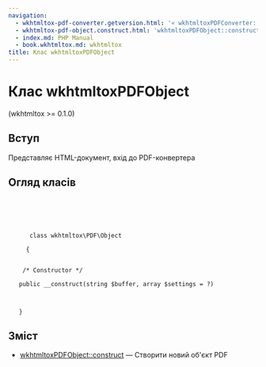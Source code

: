 ```yaml
---
navigation:
  - wkhtmltox-pdf-converter.getversion.html: '« wkhtmltoxPDFConverter::getVersion'
  - wkhtmltox-pdf-object.construct.html: 'wkhtmltoxPDFObject::construct »'
  - index.md: PHP Manual
  - book.wkhtmltox.md: wkhtmltox
title: Клас wkhtmltoxPDFObject
---
```

# Клас wkhtmltoxPDFObject

(wkhtmltox >= 0.1.0)

## Вступ

Представляє HTML-документ, вхід до PDF-конвертера

## Огляд класів

```synopsis



    
     
      class wkhtmltox\PDF\Object
     
     {


    /* Constructor */
    
   public __construct(string $buffer, array $settings = ?)


   
   }
```

## Зміст

-   [wkhtmltoxPDFObject::construct](wkhtmltox-pdf-object.construct.md) — Створити новий об'єкт PDF
